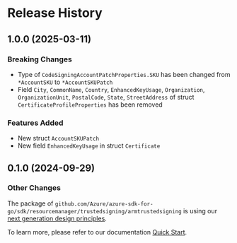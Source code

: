 # Release History

## 1.0.0 (2025-03-11)
### Breaking Changes

- Type of `CodeSigningAccountPatchProperties.SKU` has been changed from `*AccountSKU` to `*AccountSKUPatch`
- Field `City`, `CommonName`, `Country`, `EnhancedKeyUsage`, `Organization`, `OrganizationUnit`, `PostalCode`, `State`, `StreetAddress` of struct `CertificateProfileProperties` has been removed

### Features Added

- New struct `AccountSKUPatch`
- New field `EnhancedKeyUsage` in struct `Certificate`


## 0.1.0 (2024-09-29)
### Other Changes

The package of `github.com/Azure/azure-sdk-for-go/sdk/resourcemanager/trustedsigning/armtrustedsigning` is using our [next generation design principles](https://azure.github.io/azure-sdk/general_introduction.html).

To learn more, please refer to our documentation [Quick Start](https://aka.ms/azsdk/go/mgmt).